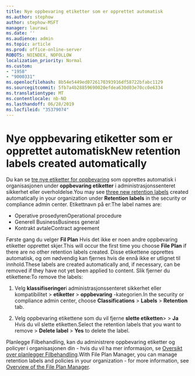 ```yaml
---
title: Nye oppbevaring etiketter som er opprettet automatisk
ms.author: stephow
author: stephow-MSFT
manager: laurawi
ms.date: ''
ms.audience: admin
ms.topic: article
ms.prod: office-online-server
ROBOTS: NOINDEX, NOFOLLOW
localization_priority: Normal
ms.custom:
- "1958"
- "9000331"
ms.openlocfilehash: 8b54e5449ed0726170393916df58722bfabc1129
ms.sourcegitcommit: 5fb7a4b28859690020efdea630d03e70cc0e6334
ms.translationtype: MT
ms.contentlocale: nb-NO
ms.lasthandoff: 06/28/2019
ms.locfileid: "35379074"
---
```

# <a name="new-retention-labels-created-automatically"></a><span data-ttu-id="5ff02-102">Nye oppbevaring etiketter som er opprettet automatisk</span><span class="sxs-lookup"><span data-stu-id="5ff02-102">New retention labels created automatically</span></span>

<span data-ttu-id="5ff02-103">Du kan se [tre nye etiketter for oppbevaring](https://docs.microsoft.com/office365/securitycompliance/file-plan-manager#default-retention-labels-and-label-policy) som opprettes automatisk i organisasjonen under **oppbevaring etiketter** i administrasjonssenteret sikkerhet eller overholdelse.</span><span class="sxs-lookup"><span data-stu-id="5ff02-103">You may see [three new retention labels](https://docs.microsoft.com/office365/securitycompliance/file-plan-manager#default-retention-labels-and-label-policy) created automatically in your organization under **Retention labels** in the security or compliance admin center.</span></span> <span data-ttu-id="5ff02-104">Etikettnavn på er:</span><span class="sxs-lookup"><span data-stu-id="5ff02-104">The label names are:</span></span>

- <span data-ttu-id="5ff02-105">Operative prosedyren</span><span class="sxs-lookup"><span data-stu-id="5ff02-105">Operational procedure</span></span>
- <span data-ttu-id="5ff02-106">Generell Business</span><span class="sxs-lookup"><span data-stu-id="5ff02-106">Business general</span></span>
- <span data-ttu-id="5ff02-107">Kontrakt avtale</span><span class="sxs-lookup"><span data-stu-id="5ff02-107">Contract agreement</span></span>

<span data-ttu-id="5ff02-108">Første gang du velger **Fil Plan** Hvis det ikke er noen andre oppbevaring etiketter opprettet skjer.</span><span class="sxs-lookup"><span data-stu-id="5ff02-108">This will occur the first time you choose **File Plan** if there are no other retention labels created.</span></span> <span data-ttu-id="5ff02-109">Disse etikettene opprettes automatisk, og om nødvendig kan fjernes hvis de ennå ikke er utlignet til innhold.</span><span class="sxs-lookup"><span data-stu-id="5ff02-109">These labels are created automatically and, if necessary, can be removed if they have not yet been applied to content.</span></span> <span data-ttu-id="5ff02-110">Slik fjerner du etikettene:</span><span class="sxs-lookup"><span data-stu-id="5ff02-110">To remove the labels:</span></span>

1. <span data-ttu-id="5ff02-111">Velg **klassifiseringer**i administrasjonssenteret sikkerhet eller kompatibilitet > **etiketter** > **oppbevaring** -kategorien.</span><span class="sxs-lookup"><span data-stu-id="5ff02-111">In the security or compliance admin center, choose **Classifications** > **Labels** > **Retention** tab.</span></span>

1. <span data-ttu-id="5ff02-112">Velg oppbevaring etikettene som du vil fjerne **slette etiketten**> > **Ja** Hvis du vil slette etiketten.</span><span class="sxs-lookup"><span data-stu-id="5ff02-112">Select the retention labels that you want to remove > **Delete label** > **Yes** to delete the label.</span></span>

<span data-ttu-id="5ff02-113">Planlegge Filbehandling, kan du administrere oppbevaring etiketter og policyer i organisasjonen din - hvis du vil ha mer informasjon, se [Oversikt over planlegger Filbehandling](https://docs.microsoft.com/office365/securitycompliance/file-plan-manager).</span><span class="sxs-lookup"><span data-stu-id="5ff02-113">With File Plan Manager, you can manage retention labels and policies in your organization - for more information, see [Overview of the File Plan Manager](https://docs.microsoft.com/office365/securitycompliance/file-plan-manager).</span></span>